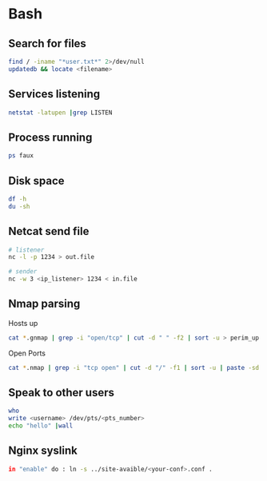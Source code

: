 # Bash

## Search for files

```bash
find / -iname "*user.txt*" 2>/dev/null
updatedb && locate <filename>
```

## Services listening

```bash
netstat -latupen |grep LISTEN
```

## Process running

```bash
ps faux
```

## Disk space

```bash
df -h
du -sh
```

## Netcat send file

```bash
# listener
nc -l -p 1234 > out.file

# sender
nc -w 3 <ip_listener> 1234 < in.file
```

## Nmap parsing

Hosts up

```bash
cat *.gnmap | grep -i "open/tcp" | cut -d " " -f2 | sort -u > perim_up.txt
```

Open Ports

```bash
cat *.nmap | grep -i "tcp open" | cut -d "/" -f1 | sort -u | paste -sd ';'
```

## Speak to other users

```bash
who
write <username> /dev/pts/<pts_number>
echo "hello" |wall
```

## Nginx syslink

```bash
in "enable" do : ln -s ../site-avaible/<your-conf>.conf .
```